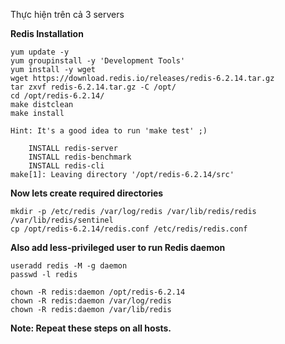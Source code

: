 


Thực hiện trên cả 3 servers

**Redis Installation**
```
yum update -y
yum groupinstall -y 'Development Tools'
yum install -y wget
wget https://download.redis.io/releases/redis-6.2.14.tar.gz
tar zxvf redis-6.2.14.tar.gz -C /opt/
cd /opt/redis-6.2.14/
make distclean
make install

Hint: It's a good idea to run 'make test' ;)

    INSTALL redis-server
    INSTALL redis-benchmark
    INSTALL redis-cli
make[1]: Leaving directory '/opt/redis-6.2.14/src'
```

**Now lets create required directories**
```
mkdir -p /etc/redis /var/log/redis /var/lib/redis/redis /var/lib/redis/sentinel
cp /opt/redis-6.2.14/redis.conf /etc/redis/redis.conf
```

**Also add less-privileged user to run Redis daemon**
```
useradd redis -M -g daemon
passwd -l redis

chown -R redis:daemon /opt/redis-6.2.14
chown -R redis:daemon /var/log/redis
chown -R redis:daemon /var/lib/redis
```

**Note: Repeat these steps on all hosts.**


